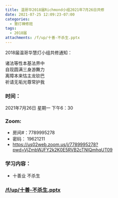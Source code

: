 ```yaml
---
title: 温哥华2018届Richmond小组2021年7月26日共修
date: 2021-07-25 12:09:23-07:00
categories:
  - 慧灯禅修班
tags:
  - 2018届
attachments: /f/up/十善-不杀生.pptx
---
```

2018届温哥华慧灯小组共修通知：

诸法等性本基法界中\
自现圆满三身游舞力\
离障本来怙主龙钦巴\
祈请无垢光尊常护我  

### 时间：

2021年7月26日 星期一 下午6：30

### Zoom:

* 房间#：7789995278 
* 密码： 19621211
* <https://us02web.zoom.us/j/7789995278?pwd=VjZmbWJFY2k2K0E5RVB2cTNIQmhqUT09>

### 学习内容：

* 十善业 不杀生

### [/f/up/十善-不杀生.pptx](https://s3.ap-northeast-1.wasabisys.com/hdcx/hdv/f/up/十善-不杀生.pptx)